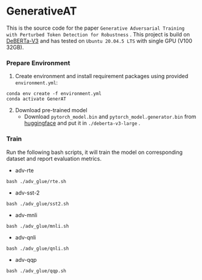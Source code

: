 # GenerativeAT

This is the source code for the paper `Generative Adversarial Training with Perturbed Token Detection for Robustness` . This project is build on [DeBERTa-V3](https://github.com/microsoft/DeBERTa) and has tested on `Ubuntu 20.04.5 LTS` with single GPU (V100 32GB).

### Prepare Environment

1. Create environment and install requirement packages using provided `environment.yml`:

```
conda env create -f environment.yml
conda activate GenerAT
```

2. Download pre-trained model
   * Download `pytorch_model.bin` and `pytorch_model.generator.bin` from [huggingface](https://huggingface.co/microsoft/deberta-v3-large/tree/main) and put it in `./deberta-v3-large` . 

### Train

Run the following bash scripts, it will train the model on corresponding dataset and report evaluation metrics.

* adv-rte

```
bash ./adv_glue/rte.sh
```

* adv-sst-2

```
bash ./adv_glue/sst2.sh
```

* adv-mnli

```
bash ./adv_glue/mnli.sh
```

* adv-qnli

```
bash ./adv_glue/qnli.sh
```

* adv-qqp

```
bash ./adv_glue/qqp.sh
```

